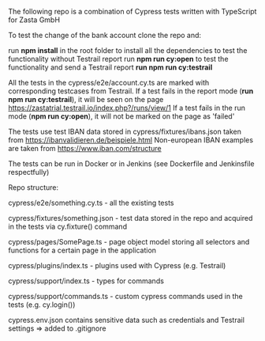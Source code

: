 The following repo is a combination of Cypress tests written with TypeScript for Zasta GmbH

To test the change of the bank account clone the repo and:

run **npm install** in the root folder to install all the dependencies
to test the functionality without Testrail report run **npm run cy:open**
to test the functionality and send a Testrail report **run npm run cy:testrail**

All the tests in the cypress/e2e/account.cy.ts are marked with corresponding testcases from Testrail.
If a test fails in the report mode (**run npm run cy:testrail**), it will be seen on the page https://zastatrial.testrail.io/index.php?/runs/view/1
If a test fails in the run mode (**npm run cy:open**), it will not be marked on the page as 'failed'

The tests use test IBAN data stored in cypress/fixtures/ibans.json taken from https://ibanvalidieren.de/beispiele.html
Non-european IBAN examples are taken from https://www.iban.com/structure


The tests can be run in Docker or in Jenkins (see Dockerfile and Jenkinsfile respectfully)

Repo structure:

cypress/e2e/something.cy.ts - all the existing tests

cypress/fixtures/something.json - test data stored in the repo and acquired in the tests via cy.fixture() command

cypress/pages/SomePage.ts - page object model storing all selectors and functions for a certain page in the application

cypress/plugins/index.ts - plugins used with Cypress (e.g. Testrail)

cypress/support/index.ts - types for commands

cypress/support/commands.ts - custom cypress commands used in the tests (e.g. cy.login())

cypress.env.json contains sensitive data such as credentials and Testrail settings => added to .gitignore